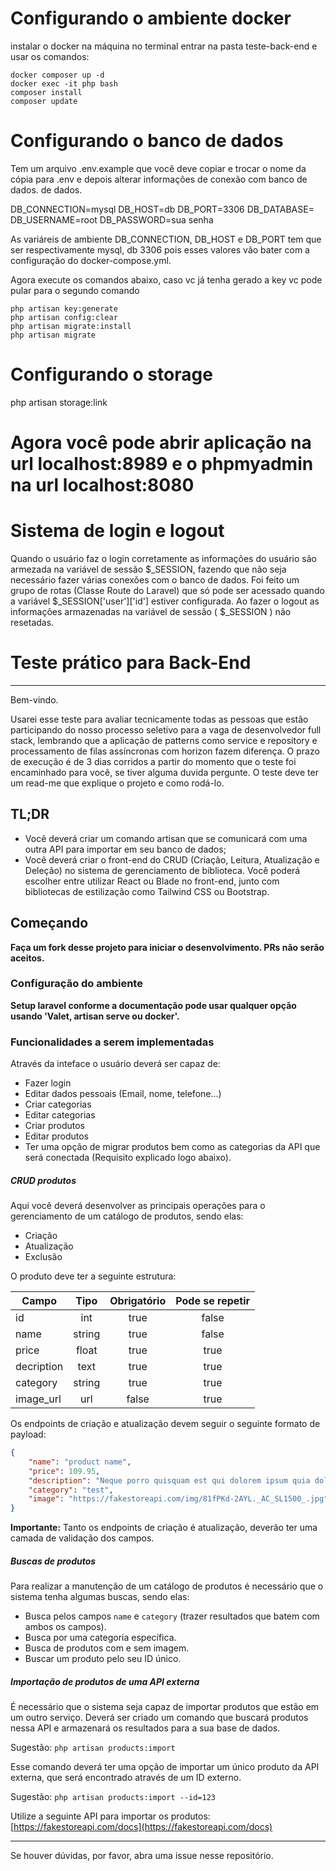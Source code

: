 # Configurando o ambiente docker

instalar o docker na máquina
no terminal entrar na pasta teste-back-end e usar os comandos:
    
    docker composer up -d
    docker exec -it php bash
    composer install
    composer update

# Configurando o banco de dados

Tem um arquivo .env.example que você deve copiar e trocar o nome da cópia para .env e depois alterar informações de conexão com banco de dados.
de dados.

DB_CONNECTION=mysql
DB_HOST=db
DB_PORT=3306
DB_DATABASE= 
DB_USERNAME=root
DB_PASSWORD=sua senha

As variáreis de ambiente DB_CONNECTION, DB_HOST e DB_PORT tem que ser respectivamente mysql, db 3306 
pois esses valores vão bater com a configuração do docker-compose.yml.

Agora execute os comandos abaixo, caso vc já tenha gerado a key vc pode pular para o segundo comando

    php artisan key:generate
    php artisan config:clear
    php artisan migrate:install
    php artisan migrate

# Configurando o storage

php artisan storage:link

# Agora você pode abrir aplicação na url localhost:8989 e o phpmyadmin na url localhost:8080

# Sistema de login e logout

Quando o usuário faz o login corretamente as informações do usuário são armezada na variável de sessão $_SESSION, fazendo que não seja necessário fazer várias conexões com o banco de dados.
Foi feito um grupo de rotas (Classe Route do Laravel) que só pode ser acessado quando a variável $_SESSION['user']['id'] estiver configurada.
Ao fazer o logout as informações armazenadas na variável de sessão ( $_SESSION ) não resetadas.


# Teste prático para Back-End 
***

Bem-vindo.

Usarei esse teste para avaliar tecnicamente todas as pessoas que estão participando do nosso processo seletivo para a vaga de desenvolvedor full stack, lembrando que a aplicação de patterns como service e repository e processamento de filas assíncronas com horizon fazem diferença. O prazo de execução é de 3 dias corridos a partir do momento que o teste foi encaminhado para você, se tiver alguma duvida pergunte. O teste deve ter um read-me que explique o projeto e como rodá-lo.

## TL;DR

- Você deverá criar um comando artisan que se comunicará com uma outra API para importar em seu banco de dados;
- Você deverá criar o front-end do CRUD (Criação, Leitura, Atualização e Deleção) no sistema de gerenciamento de biblioteca. Você poderá escolher entre utilizar React ou Blade no front-end, junto com bibliotecas de estilização como Tailwind CSS ou Bootstrap.

## Começando

**Faça um fork desse projeto para iniciar o desenvolvimento. PRs não serão aceitos.**

### Configuração do ambiente

**Setup laravel conforme a documentação pode usar qualquer opção usando 'Valet, artisan serve ou docker'.**

### Funcionalidades a serem implementadas

Através da inteface o usuário deverá ser capaz de:
- Fazer login
- Editar dados pessoais (Email, nome, telefone...)
- Criar categorias
- Editar categorias
- Criar produtos
- Editar produtos
- Ter uma opção de migrar produtos bem como as categorias da API que será conectada (Requisito explicado logo abaixo).

##### CRUD produtos

Aqui você deverá desenvolver as principais operações para o gerenciamento de um catálogo de produtos, sendo elas:

- Criação
- Atualização
- Exclusão

O produto deve ter a seguinte estrutura:

Campo       | Tipo      | Obrigatório   | Pode se repetir
----------- | :------:  | :------:      | :------:
id          | int       | true          | false
name        | string    | true          | false        
price       | float     | true          | true
decription  | text      | true          | true
category    | string    | true          | true
image_url   | url       | false         | true

Os endpoints de criação e atualização devem seguir o seguinte formato de payload:

```json
{
    "name": "product name",
    "price": 109.95,
    "description": "Neque porro quisquam est qui dolorem ipsum quia dolor sit amet, consectetur, adipisci velit...",
    "category": "test",
    "image": "https://fakestoreapi.com/img/81fPKd-2AYL._AC_SL1500_.jpg"
}
```

**Importante:** Tanto os endpoints de criação é atualização, deverão ter uma camada de validação dos campos.

##### Buscas de produtos

Para realizar a manutenção de um catálogo de produtos é necessário que o sistema tenha algumas buscas, sendo elas:

- Busca pelos campos `name` e `category` (trazer resultados que batem com ambos os campos).
- Busca por uma categoria específica.
- Busca de produtos com e sem imagem.
- Buscar um produto pelo seu ID único.

##### Importação de produtos de uma API externa

É necessário que o sistema seja capaz de importar produtos que estão em um outro serviço. Deverá ser criado um comando que buscará produtos nessa API e armazenará os resultados para a sua base de dados. 

Sugestão: `php artisan products:import`

Esse comando deverá ter uma opção de importar um único produto da API externa, que será encontrado através de um ID externo.

Sugestão: `php artisan products:import --id=123`

Utilize a seguinte API para importar os produtos: [https://fakestoreapi.com/docs](https://fakestoreapi.com/docs)

---

Se houver dúvidas, por favor, abra uma issue nesse repositório.
